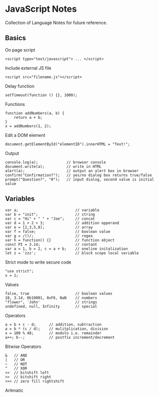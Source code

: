 # JavaScript Notes
Collection of Language Notes for future reference.

## Basics
On page script
```
<script type="text/javascript"> ... </script>
```

Include external JS file
```
<script src="filename.js"></script>
```

Delay function
```
setTimeout(function () {}, 1000);
```

Functions
```
function addNumbers(a, b) {
    return a + b;
}
x = addNumbers(1, 2);
```

Edit a DOM element
```
document.getElementById("elementID").innerHTML = "Text!";
```

Output
```
console.log(a);             // browser console
document.write(a);          // write in HTML
alert(a);                   // output an alert box in browser
confirm("Confirmation?");   // yes/no dialog box returns true/false
prompt("Question?", "0");   // input dialog, second value is initial value
```

## Variables
```
var a;                          // variable
var b = "init";                 // string
var c = "Hi" + " " + "Joe";     // concat
var d = 1 + 2 + 3;              // addition opperand
var e = [2,3,5,8];              // array
var f = false;                  // boolean value
var g = /()/;                   // regex
var h = function() {}           // function object
const PI = 3.14;                // contant
var a = 1, b = 2, c = a + b;    // oneline initalization
let z = 'zzz';                  // block scope local variable
```

Strict mode to write secure code
```
"use strict";
x = 1;
```

Values
```
false, true                     // boolean values
18, 3.14, 0b10001, 0xF6, NaN    // numbers
"flower", 'John'                // strings
undefined, null, Infinity       // special
```

Operators
```
a = b + c - d;      // addition, subtraction
a = b * (c / d);    // mulitplication, division
x = 100 % 48;       // modulo i.e. remainder
a++; b--;           // postfix increment/decrement
```

Bitwise Operators
```
&   // AND
|   // OR
~   // NOT
^   // XOR
<<  // bitshift left
>>  // bitshift right
>>> // zero fill rightshift
```

Aritmatic

